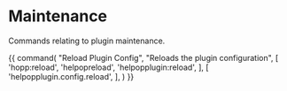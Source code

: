# Maintenance
Commands relating to plugin maintenance.

{{ command(
    "Reload Plugin Config",
    "Reloads the plugin configuration",
    [
        'hopp:reload',
        'helpopreload',
        'helpopplugin:reload',
    ],
    [
        'helpopplugin.config.reload',
    ],
) }}
